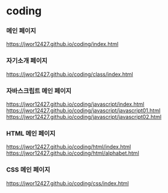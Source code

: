 # coding

### 메인 페이지
https://jwor12427.github.io/coding/index.html   

### 자기소개 페이지
https://jwor12427.github.io/coding/class/index.html   

### 자바스크립트 메인 페이지
https://jwor12427.github.io/coding/javascript/index.html <br>
https://jwor12427.github.io/coding/javascript/javascript01.html <br>
https://jwor12427.github.io/coding/javascript/javascript02.html

### HTML 메인 페이지
https://jwor12427.github.io/coding/html/index.html <br>
https://jwor12427.github.io/coding/html/alphabet.html

### CSS 메인 페이지
https://jwor12427.github.io/coding/css/index.html
